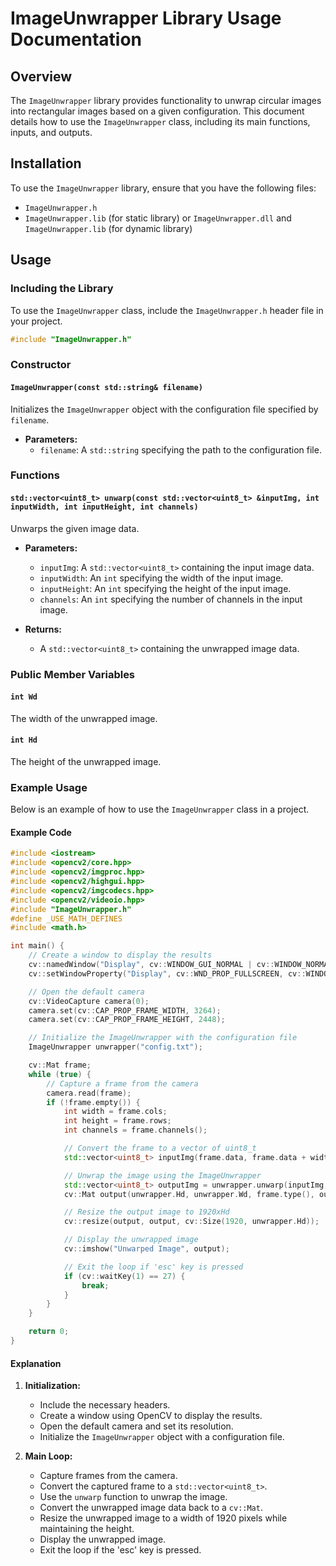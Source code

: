 
# ImageUnwrapper Library Usage Documentation

## Overview

The `ImageUnwrapper` library provides functionality to unwrap circular images into rectangular images based on a given configuration. This document details how to use the `ImageUnwrapper` class, including its main functions, inputs, and outputs.

## Installation

To use the `ImageUnwrapper` library, ensure that you have the following files:
- `ImageUnwrapper.h`
- `ImageUnwrapper.lib` (for static library) or `ImageUnwrapper.dll` and `ImageUnwrapper.lib` (for dynamic library)

## Usage

### Including the Library

To use the `ImageUnwrapper` class, include the `ImageUnwrapper.h` header file in your project.

```cpp
#include "ImageUnwrapper.h"
```

### Constructor

#### `ImageUnwrapper(const std::string& filename)`

Initializes the `ImageUnwrapper` object with the configuration file specified by `filename`.

- **Parameters:**
  - `filename`: A `std::string` specifying the path to the configuration file.

### Functions

#### `std::vector<uint8_t> unwarp(const std::vector<uint8_t> &inputImg, int inputWidth, int inputHeight, int channels)`

Unwarps the given image data.

- **Parameters:**
  - `inputImg`: A `std::vector<uint8_t>` containing the input image data.
  - `inputWidth`: An `int` specifying the width of the input image.
  - `inputHeight`: An `int` specifying the height of the input image.
  - `channels`: An `int` specifying the number of channels in the input image.

- **Returns:**
  - A `std::vector<uint8_t>` containing the unwrapped image data.

### Public Member Variables

#### `int Wd`
The width of the unwrapped image.

#### `int Hd`
The height of the unwrapped image.

### Example Usage

Below is an example of how to use the `ImageUnwrapper` class in a project.

#### Example Code

```cpp
#include <iostream>
#include <opencv2/core.hpp>
#include <opencv2/imgproc.hpp>
#include <opencv2/highgui.hpp>
#include <opencv2/imgcodecs.hpp>
#include <opencv2/videoio.hpp>
#include "ImageUnwrapper.h"
#define _USE_MATH_DEFINES
#include <math.h>

int main() {
    // Create a window to display the results
    cv::namedWindow("Display", cv::WINDOW_GUI_NORMAL | cv::WINDOW_NORMAL);
    cv::setWindowProperty("Display", cv::WND_PROP_FULLSCREEN, cv::WINDOW_GUI_EXPANDED);

    // Open the default camera
    cv::VideoCapture camera(0);
    camera.set(cv::CAP_PROP_FRAME_WIDTH, 3264);
    camera.set(cv::CAP_PROP_FRAME_HEIGHT, 2448);

    // Initialize the ImageUnwrapper with the configuration file
    ImageUnwrapper unwrapper("config.txt");

    cv::Mat frame;
    while (true) {
        // Capture a frame from the camera
        camera.read(frame);
        if (!frame.empty()) {
            int width = frame.cols;
            int height = frame.rows;
            int channels = frame.channels();

            // Convert the frame to a vector of uint8_t
            std::vector<uint8_t> inputImg(frame.data, frame.data + width * height * channels);

            // Unwrap the image using the ImageUnwrapper
            std::vector<uint8_t> outputImg = unwrapper.unwarp(inputImg, width, height, channels);
            cv::Mat output(unwrapper.Hd, unwrapper.Wd, frame.type(), outputImg.data());

            // Resize the output image to 1920xHd
            cv::resize(output, output, cv::Size(1920, unwrapper.Hd));

            // Display the unwrapped image
            cv::imshow("Unwarped Image", output);

            // Exit the loop if 'esc' key is pressed
            if (cv::waitKey(1) == 27) {
                break;
            }
        }
    }

    return 0;
}
```

#### Explanation

1. **Initialization:**
   - Include the necessary headers.
   - Create a window using OpenCV to display the results.
   - Open the default camera and set its resolution.
   - Initialize the `ImageUnwrapper` object with a configuration file.

2. **Main Loop:**
   - Capture frames from the camera.
   - Convert the captured frame to a `std::vector<uint8_t>`.
   - Use the `unwarp` function to unwrap the image.
   - Convert the unwrapped image data back to a `cv::Mat`.
   - Resize the unwrapped image to a width of 1920 pixels while maintaining the height.
   - Display the unwrapped image.
   - Exit the loop if the 'esc' key is pressed.
